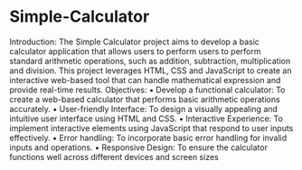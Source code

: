 # Simple-Calculator

Introduction:
  The Simple Calculator project aims to develop a basic calculator
  application that allows users to perform users to perform standard 
  arithmetic operations, such as addition, subtraction, multiplication 
  and division.
  This project leverages HTML, CSS and JavaScript to create an 
  interactive web-based tool that can handle mathematical 
  expression and provide real-time results.
Objectives:
  ▪ Develop a functional calculator: To create a web-based 
  calculator that performs basic arithmetic operations 
  accurately.
  ▪ User-friendly Interface: To design a visually appealing and 
  intuitive user interface using HTML and CSS.
  ▪ Interactive Experience: To implement interactive elements 
  using JavaScript that respond to user inputs effectively.
  ▪ Error handling: To incorporate basic error handling for invalid 
  inputs and operations.
  ▪ Responsive Design: To ensure the calculator functions well 
  across different devices and screen sizes
